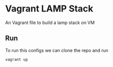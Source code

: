 # Vagrant LAMP Stack

An Vagrant file to build a lamp stack on VM

## Run

To run this configs we can clone the repo and run

```bash
vagrant up
```
